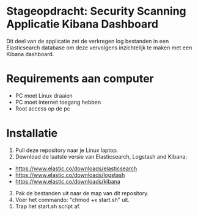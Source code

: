 # Stageopdracht: Security Scanning Applicatie Kibana Dashboard
Dit deel van de applicatie zet de verkregen log bestanden in een Elasticsearch database om deze vervolgens inzichtelijk te maken met een Kibana dashboard.

# Requirements aan computer
- PC moet Linux draaien
- PC moet internet toegang hebben
- Root access op de pc

# Installatie
1) Pull deze repository naar je Linux laptop.
2) Download de laatste versie van Elasticsearch, Logstash and Kibana:
- https://www.elastic.co/downloads/elasticsearch
- https://www.elastic.co/downloads/logstash
- https://www.elastic.co/downloads/kibana
3) Pak de bestanden uit naar de map van dit repository.
4) Voer het commando: "chmod +x start.sh" uit.
5) Trap het start.sh script af.
